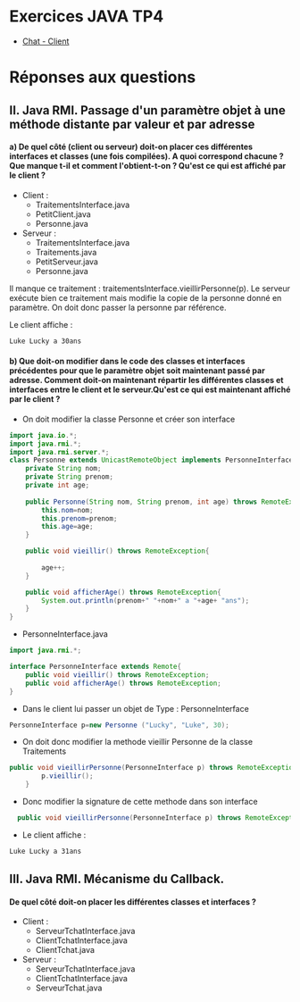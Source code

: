 # Exercices JAVA TP4
- [Chat - Client](./chat_client)

# Réponses aux questions 

## II. Java RMI. Passage d'un paramètre objet à une méthode distante par valeur et par adresse

#### a) De quel côté (client ou serveur) doit-on placer ces différentes interfaces et classes (une fois compilées). A quoi correspond chacune ? Que manque t-il et comment l'obtient-t-on ? Qu'est ce qui est affiché par le client ?

 - Client : 
    - TraitementsInterface.java
    - PetitClient.java
    - Personne.java
 - Serveur : 
    - TraitementsInterface.java
    - Traitements.java
    - PetitServeur.java
    - Personne.java
    
Il manque ce traitement :
traitementsInterface.vieillirPersonne(p).
Le serveur exécute bien ce traitement mais modifie la copie de la personne donné en paramètre.
On doit donc passer la personne par référence.

Le client affiche :
```bash
Luke Lucky a 30ans
```
#### b) Que doit-on modifier dans le code des classes et interfaces précédentes pour que le paramètre objet soit maintenant passé par adresse. Comment doit-on maintenant répartir les différentes classes et interfaces entre le client et le serveur.Qu'est ce qui est maintenant affiché par le client ?

 - On doit modifier la classe Personne et créer son interface
 
```java
import java.io.*;
import java.rmi.*;
import java.rmi.server.*;
class Personne extends UnicastRemoteObject implements PersonneInterface{
    private String nom;
    private String prenom;
    private int age;
    
    public Personne(String nom, String prenom, int age) throws RemoteException{
        this.nom=nom;
        this.prenom=prenom;
        this.age=age;
    }

    public void vieillir() throws RemoteException{
        
        age++;
    }

    public void afficherAge() throws RemoteException{
        System.out.println(prenom+" "+nom+" a "+age+ "ans");
    }
}

```

 - PersonneInterface.java

```java
import java.rmi.*;

interface PersonneInterface extends Remote{
    public void vieillir() throws RemoteException;
    public void afficherAge() throws RemoteException;
}

```

 - Dans le client lui passer un objet de Type : PersonneInterface

```java
PersonneInterface p=new Personne ("Lucky", "Luke", 30);
```
  - On doit donc modifier la methode vieillir Personne de la classe Traitements
  
```java
public void vieillirPersonne(PersonneInterface p) throws RemoteException {
        p.vieillir();
    }
```
  - Donc modifier la signature de cette methode dans son interface
```java
  public void vieillirPersonne(PersonneInterface p) throws RemoteException;
```
  - Le client affiche :

```bash
Luke Lucky a 31ans
```

## III. Java RMI. Mécanisme du Callback.

#### De quel côté doit-on placer les différentes classes et interfaces ?
  - Client : 
    - ServeurTchatInterface.java
    - ClientTchatInterface.java
    - ClientTchat.java
  - Serveur :
    - ServeurTchatInterface.java
    - ClientTchatInterface.java
    - ServeurTchat.java
